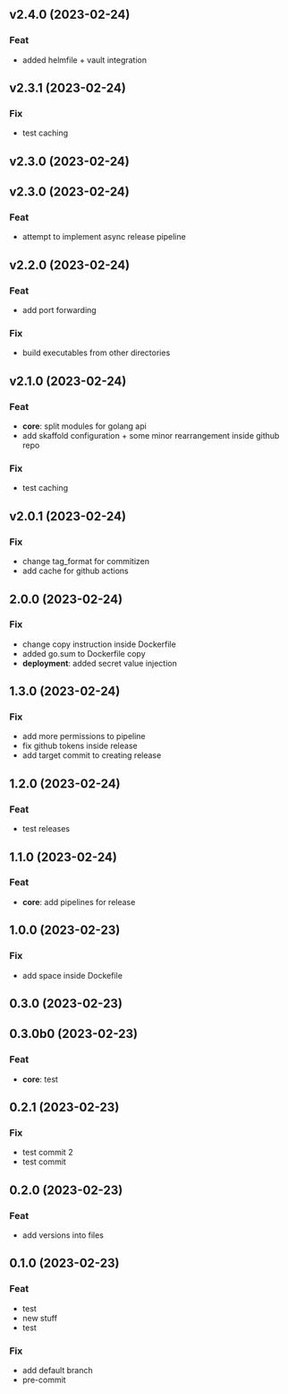 ## v2.4.0 (2023-02-24)

### Feat

- added helmfile + vault integration

## v2.3.1 (2023-02-24)

### Fix

- test caching

## v2.3.0 (2023-02-24)

## v2.3.0 (2023-02-24)

### Feat

- attempt to implement async release pipeline

## v2.2.0 (2023-02-24)

### Feat

- add port forwarding

### Fix

- build executables from other directories

## v2.1.0 (2023-02-24)

### Feat

- **core**: split modules for golang api
- add skaffold configuration + some minor rearrangement inside github repo

### Fix

- test caching

## v2.0.1 (2023-02-24)

### Fix

- change tag_format for commitizen
- add cache for github actions

## 2.0.0 (2023-02-24)

### Fix

- change copy instruction inside Dockerfile
- added go.sum to Dockerfile copy
- **deployment**: added secret value injection

## 1.3.0 (2023-02-24)

### Fix

- add more permissions to pipeline
- fix github tokens inside release
- add target commit to creating release

## 1.2.0 (2023-02-24)

### Feat

- test releases

## 1.1.0 (2023-02-24)

### Feat

- **core**: add pipelines for release

## 1.0.0 (2023-02-23)

### Fix

- add space inside Dockefile

## 0.3.0 (2023-02-23)

## 0.3.0b0 (2023-02-23)

### Feat

- **core**: test

## 0.2.1 (2023-02-23)

### Fix

- test commit 2
- test commit

## 0.2.0 (2023-02-23)

### Feat

- add versions into files

## 0.1.0 (2023-02-23)

### Feat

- test
- new stuff
- test

### Fix

- add default branch
- pre-commit

